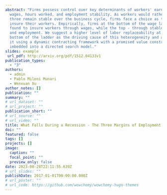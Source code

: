 ```yaml
---
abstract: "Firms possess control over key determinants of workers' earnings :
  wages, hours worked, and employment stability. As workers would rather all
  three remain stable over the business cycle, firms face a choice as to how to
  insure their workers. Empirically, firms at the bottom of the wage ladder are
  found to insure workers through wages, while the top - through stable hours
  and employment. We suggest a higher level of labor replaceability at the
  bottom of the ladder as the driving cause of this heterogeneity and argue for
  it using a dynamic contracting framework with a promised value constraint
  imbedded into a directed search model."
slides: example
 url_pdf: http://arxiv.org/pdf/1512.04133v1
publication_types:
  - "3"
authors:
  - admin
  - Pablo Mileni Munari
  - Wenxuan Xu
author_notes: []
publication: ""
summary: ""
# url_dataset: ""
# url_project: ""
publication_short: ""
# url_source: ""
# url_video: ""
title: What Falls During a Recession - The Three Margins of Employment Insurance
doi: ""
featured: false
tags: []
projects: []
image:
  caption: ""
  focal_point: ""
  preview_only: false
date: 2023-08-28T22:11:55.639Z
# url_slides: ""
publishDate: 2017-01-01T00:00:00.000Z
# url_poster: ""
# url_code: https://github.com/wowchemy/wowchemy-hugo-themes
---
```

